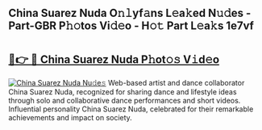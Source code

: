 ## China Suarez Nuda O𝚗𝚕yf𝚊ns L𝚎a𝚔ed N𝚞𝚍es - Part-GBR P𝚑𝚘tos Vi𝚍𝚎o - H𝚘𝚝 Part L𝚎a𝚔s 1e7vf

# <h2><a href="http://kf7u20f.oniu.top/?m=China+Suarez+Nuda">🔗👉 🔴 China Suarez Nuda P𝚑ot𝚘𝚜 V𝚒d𝚎o</a></h2>

[![China Suarez Nuda Nu𝚍e𝚜](https://i.imgur.com/0qMVB7G.gif)](http://kf7u20f.oniu.top/?m=China+Suarez+Nuda)
Web-based artist and dance collaborator China Suarez Nuda, recognized for sharing dance and lifestyle ideas through solo and collaborative dance performances and short videos. Influential personality China Suarez Nuda, celebrated for their remarkable achievements and impact on society.  
